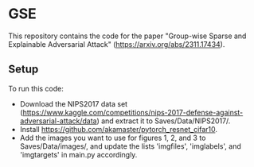 # GSE
This repository contains the code for the paper "Group-wise Sparse and Explainable Adversarial Attack" (https://arxiv.org/abs/2311.17434).

## Setup
To run this code:
- Download the NIPS2017 data set (https://www.kaggle.com/competitions/nips-2017-defense-against-adversarial-attack/data) and extract it to Saves/Data/NIPS2017/.
- Install https://github.com/akamaster/pytorch_resnet_cifar10.
- Add the images you want to use for figures 1, 2, and 3 to Saves/Data/images/, and update the lists 'imgfiles', 'imglabels', and 'imgtargets' in main.py accordingly.
